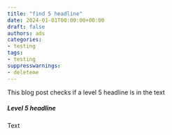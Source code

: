```yaml
---
title: "find 5 headline"
date: 2024-01-01T00:00:00+00:00
draft: false
authors: ads
categories:
- testing
tags:
- testing
suppresswarnings:
- deleteme
---
```


This blog post checks if a level 5 headline is in the text

##### Level 5 headline

Text
